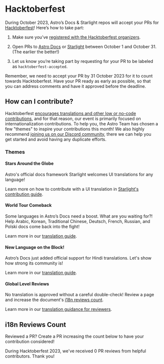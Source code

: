 # Hacktoberfest

During October 2023, Astro’s Docs & Starlight repos will accept your PRs for [Hacktoberfest](https://hacktoberfest.com/)! Here’s how to take part:

1. Make sure you’ve [registered with the Hacktoberfest organizers](https://hacktoberfest.com/).

2. Open PRs to [Astro Docs](https://github.com/withastro/docs/) or [Starlight](https://github.com/withastro/starlight/) between October 1 and October 31. (The earlier the better!)

3. Let us know you’re taking part by requesting for your PR to be labeled as `hacktoberfest-accepted`.

Remember, we need to accept your PR by 31 October 2023 for it to count towards Hacktoberfest. Have your PR ready as early as possible, so that you can address comments and have it approved before the deadline.

## How can I contribute?

Hacktoberfest [encourages translations and other low or no-code contributions](https://hacktoberfest.com/participation/#low-or-non-code), and for that reason, our event is primarily focused on internationalization contributions. To help you, the Astro Team has chosen a few "themes" to inspire your contributions this month! We also highly recommend [joining us on our Discord community](https://astro.build/chat/), there we can help you get started and avoid having any duplicate efforts. 

### Themes

#### Stars Around the Globe

Astro's official docs framework Starlight welcomes UI translations for any language! 

Learn more on how to contribute with a UI translation in [Starlight's contribution guide](https://github.com/withastro/starlight/blob/main/CONTRIBUTING.md#translating-starlights-ui).

#### World Tour Comeback 

Some languages in Astro’s Docs need a boost. What are you waiting for?! Help Arabic, Korean, Traditional Chinese, Deutsch, French, Russian, and Polski docs come back into the fight!

Learn more in our [translation guide](https://github.com/withastro/docs/blob/main/contributor-guides/translating-astro-docs.md).


#### New Language on the Block!

Astro’s Docs just added official support for Hindi translations. Let's show how strong its community is!

Learn more in our [translation guide](https://github.com/withastro/docs/blob/main/contributor-guides/translating-astro-docs.md).

#### Global Level Reviews 

No translation is approved without a careful double-check! Review a page and increase the document's [i18n reviews count](#i18n-reviews-count).

Learn more in our [translation guidance for reviewers](https://github.com/withastro/docs/blob/main/contributor-guides/translating-astro-docs.md#reviewing-someone-elses-pr).

## i18n Reviews Count

Reviewed a PR? Create a PR increasing the count below to have your contribution considered!

During Hacktoberfest 2023, we've received 0 PR reviews from helpful contributors. Thank you!
